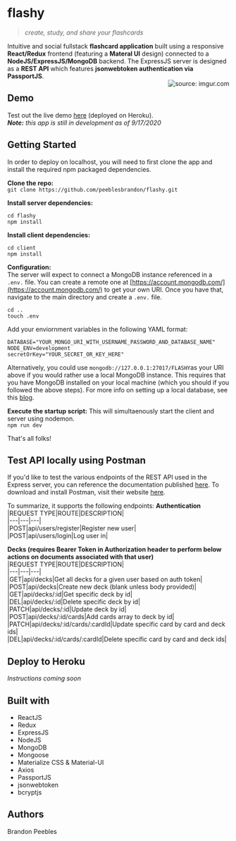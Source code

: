 # flashy 
> _create, study, and share your flashcards_  

Intuitive and social fullstack **flashcard application** built using a responsive **React/Redux** frontend (featuring a **Materal UI** design) connected to a **NodeJS/ExpressJS/MongoDB** backend. The ExpressJS server is designed as a **REST API** which features **jsonwebtoken authentication via PassportJS**.  
<a href="https://imgur.com/X6EZDJN"><img src="https://i.imgur.com/X6EZDJNm.png" title="source: imgur.com" align="right" /></a>  

## Demo  
Test out the live demo [here](https://limitless-beach-55214.herokuapp.com/) (deployed on Heroku).  
_**Note:** this app is still in development as of 9/17/2020_  

## Getting Started
In order to deploy on localhost, you will need to first clone the app and install the required npm packaged dependencies.  

**Clone the repo:**  
`git clone https://github.com/peeblesbrandon/flashy.git`  

**Install server dependencies:**  
```
cd flashy
npm install
```  

**Install client dependencies:**  
```
cd client
npm install
```  

**Configuration:**  
The server will expect to connect a MongoDB instance referenced in a `.env.` file. You can create a remote one at [https://account.mongodb.com/](https://account.mongodb.com/) to get your own URI. Once you have that, navigate to the main directory and create a `.env.` file.
```
cd ..
touch .env
```  

Add your enviornment variables in the following YAML format:
```
DATABASE="YOUR_MONGO_URI_WITH_USERNAME_PASSWORD_AND_DATABASE_NAME"
NODE_ENV=development
secretOrKey="YOUR_SECRET_OR_KEY_HERE"
```
Alternatively, you could use `mongodb://127.0.0.1:27017/FLASHY`as your URI above if you would rather use a local MongoDB instance. This requires that you have MongoDB installed on your local machine (which you should if you followed the above steps). For more info on setting up a local database, see this [blog](https://zellwk.com/blog/local-mongodb/).  

**Execute the startup script:**
This will simultaenously start the client and server using nodemon.  
`npm run dev`  

That's all folks!

## Test API locally using Postman
If you'd like to test the various endpoints of the REST API used in the Express server, you can reference the documentation published [here](https://documenter.getpostman.com/view/12210427/TVKA5KFJ). To download and install Postman, visit their website [here](https://www.postman.com).

To summarize, it supports the following endpoints:
**Authentication**
|REQUEST TYPE|ROUTE|DESCRIPTION|  
|---|---|---|  
|POST|api/users/register|Register new user|  
|POST|api/users/login|Log user in|  

**Decks (requires Bearer Token in Authorization header to perform below actions on documents associated with that user)**  
|REQUEST TYPE|ROUTE|DESCRIPTION|  
|---|---|---|  
|GET|api/decks|Get all decks for a given user based on auth token|  
|POST|api/decks|Create new deck (blank unless body provided)|  
|GET|api/decks/:id|Get specific deck by id|  
|DEL|api/decks/:id|Delete specific deck by id|  
|PATCH|api/decks/:id|Update deck by id|  
|POST|api/decks/:id/cards|Add cards array to deck by id|
|PATCH|api/decks/:id/cards/:cardId|Update specific card by card and deck ids|  
|DEL|api/decks/:id/cards/:cardId|Delete specific card by card and deck ids|  


## Deploy to Heroku  
_Instructions coming soon_

## Built with
* ReactJS
* Redux
* ExpressJS
* NodeJS
* MongoDB
* Mongoose
* Materialize CSS & Material-UI
* Axios
* PassportJS
* jsonwebtoken
* bcryptjs  

## Authors
Brandon Peebles

